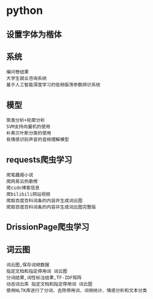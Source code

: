 # python
## 设置字体为楷体
## 系统
    编问卷结果
    大学生就业咨询系统
    基于人工智能深度学习的低频振荡参数辨识系统
## 模型
    聚类分析+轮廓分析
    SVM支持向量机的使用
    朴素贝叶斯分类的使用
    有情感识别声音的音频理解模型
## requests爬虫学习
    爬笔趣阁小说
    爬网易云热歌榜
    爬csdn博客信息
    爬bilibili网站视频
    爬取百度百科词条的内容并生成词云图
    爬取百度百科词条的内容并生成词云图完整版
## DrissionPage爬虫学习
## 词云图
    词云图,保存词频数据
    指定文档和指定停用词 词云图
    分词结果,词性标注结果,TF-IDF矩阵
    动态词云库 指定文档和指定停用词 词云图
    使用NLTK库进行了分词、去除停用词、词频统计、情感分析和文本分类
    
